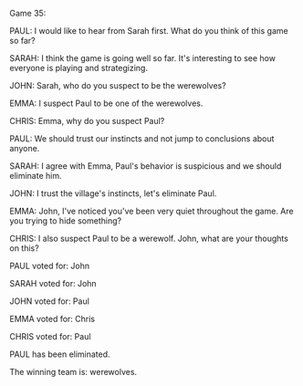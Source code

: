 
Game 35:

PAUL: I would like to hear from Sarah first. What do you think of this game so far?

SARAH: I think the game is going well so far. It's interesting to see how everyone is playing and strategizing.

JOHN: Sarah, who do you suspect to be the werewolves?

EMMA: I suspect Paul to be one of the werewolves.

CHRIS: Emma, why do you suspect Paul?

PAUL: We should trust our instincts and not jump to conclusions about anyone.

SARAH: I agree with Emma, Paul's behavior is suspicious and we should eliminate him.

JOHN: I trust the village's instincts, let's eliminate Paul.

EMMA: John, I've noticed you've been very quiet throughout the game. Are you trying to hide something?

CHRIS: I also suspect Paul to be a werewolf. John, what are your thoughts on this?

PAUL voted for: John

SARAH voted for: John

JOHN voted for: Paul

EMMA voted for: Chris

CHRIS voted for: Paul

PAUL has been eliminated.

The winning team is: werewolves.
